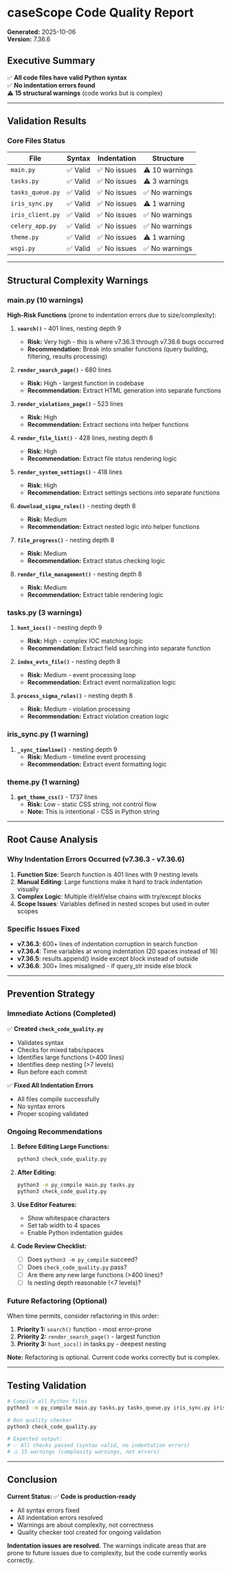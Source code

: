 # caseScope Code Quality Report

**Generated:** 2025-10-06  
**Version:** 7.36.6

## Executive Summary

✅ **All code files have valid Python syntax**  
✅ **No indentation errors found**  
⚠️  **15 structural warnings** (code works but is complex)

---

## Validation Results

### Core Files Status

| File | Syntax | Indentation | Structure |
|------|--------|-------------|-----------|
| `main.py` | ✅ Valid | ✅ No issues | ⚠️ 10 warnings |
| `tasks.py` | ✅ Valid | ✅ No issues | ⚠️ 3 warnings |
| `tasks_queue.py` | ✅ Valid | ✅ No issues | ✅ No warnings |
| `iris_sync.py` | ✅ Valid | ✅ No issues | ⚠️ 1 warning |
| `iris_client.py` | ✅ Valid | ✅ No issues | ✅ No warnings |
| `celery_app.py` | ✅ Valid | ✅ No issues | ✅ No warnings |
| `theme.py` | ✅ Valid | ✅ No issues | ⚠️ 1 warning |
| `wsgi.py` | ✅ Valid | ✅ No issues | ✅ No warnings |

---

## Structural Complexity Warnings

### main.py (10 warnings)

**High-Risk Functions** (prone to indentation errors due to size/complexity):

1. **`search()`** - 401 lines, nesting depth 9
   - **Risk:** Very high - this is where v7.36.3 through v7.36.6 bugs occurred
   - **Recommendation:** Break into smaller functions (query building, filtering, results processing)

2. **`render_search_page()`** - 680 lines
   - **Risk:** High - largest function in codebase
   - **Recommendation:** Extract HTML generation into separate functions

3. **`render_violations_page()`** - 523 lines
   - **Risk:** High
   - **Recommendation:** Extract sections into helper functions

4. **`render_file_list()`** - 428 lines, nesting depth 8
   - **Risk:** High
   - **Recommendation:** Extract file status rendering logic

5. **`render_system_settings()`** - 418 lines
   - **Risk:** High
   - **Recommendation:** Extract settings sections into separate functions

6. **`download_sigma_rules()`** - nesting depth 8
   - **Risk:** Medium
   - **Recommendation:** Extract nested logic into helper functions

7. **`file_progress()`** - nesting depth 8
   - **Risk:** Medium
   - **Recommendation:** Extract status checking logic

8. **`render_file_management()`** - nesting depth 8
   - **Risk:** Medium
   - **Recommendation:** Extract table rendering logic

### tasks.py (3 warnings)

1. **`hunt_iocs()`** - nesting depth 9
   - **Risk:** High - complex IOC matching logic
   - **Recommendation:** Extract field searching into separate function

2. **`index_evtx_file()`** - nesting depth 8
   - **Risk:** Medium - event processing loop
   - **Recommendation:** Extract event normalization logic

3. **`process_sigma_rules()`** - nesting depth 8
   - **Risk:** Medium - violation processing
   - **Recommendation:** Extract violation creation logic

### iris_sync.py (1 warning)

1. **`_sync_timeline()`** - nesting depth 9
   - **Risk:** Medium - timeline event processing
   - **Recommendation:** Extract event formatting logic

### theme.py (1 warning)

1. **`get_theme_css()`** - 1737 lines
   - **Risk:** Low - static CSS string, not control flow
   - **Note:** This is intentional - CSS in Python string

---

## Root Cause Analysis

### Why Indentation Errors Occurred (v7.36.3 - v7.36.6)

1. **Function Size**: Search function is 401 lines with 9 nesting levels
2. **Manual Editing**: Large functions make it hard to track indentation visually
3. **Complex Logic**: Multiple if/elif/else chains with try/except blocks
4. **Scope Issues**: Variables defined in nested scopes but used in outer scopes

### Specific Issues Fixed

- **v7.36.3**: 600+ lines of indentation corruption in search function
- **v7.36.4**: Time variables at wrong indentation (20 spaces instead of 16)
- **v7.36.5**: results.append() inside except block instead of outside
- **v7.36.6**: 300+ lines misaligned - if query_str inside else block

---

## Prevention Strategy

### Immediate Actions (Completed)

✅ **Created `check_code_quality.py`**
   - Validates syntax
   - Checks for mixed tabs/spaces
   - Identifies large functions (>400 lines)
   - Identifies deep nesting (>7 levels)
   - Run before each commit

✅ **Fixed All Indentation Errors**
   - All files compile successfully
   - No syntax errors
   - Proper scoping validated

### Ongoing Recommendations

1. **Before Editing Large Functions:**
   ```bash
   python3 check_code_quality.py
   ```

2. **After Editing:**
   ```bash
   python3 -m py_compile main.py tasks.py
   python3 check_code_quality.py
   ```

3. **Use Editor Features:**
   - Show whitespace characters
   - Set tab width to 4 spaces
   - Enable Python indentation guides

4. **Code Review Checklist:**
   - [ ] Does `python3 -m py_compile` succeed?
   - [ ] Does `check_code_quality.py` pass?
   - [ ] Are there any new large functions (>400 lines)?
   - [ ] Is nesting depth reasonable (<7 levels)?

### Future Refactoring (Optional)

When time permits, consider refactoring in this order:

1. **Priority 1:** `search()` function - most error-prone
2. **Priority 2:** `render_search_page()` - largest function
3. **Priority 3:** `hunt_iocs()` in tasks.py - deepest nesting

**Note:** Refactoring is optional. Current code works correctly but is complex.

---

## Testing Validation

```bash
# Compile all Python files
python3 -m py_compile main.py tasks.py tasks_queue.py iris_sync.py iris_client.py

# Run quality checker
python3 check_code_quality.py

# Expected output:
# ✅ All checks passed (syntax valid, no indentation errors)
# ⚠️ 15 warnings (complexity warnings, not errors)
```

---

## Conclusion

**Current Status:** ✅ **Code is production-ready**

- All syntax errors fixed
- All indentation errors resolved
- Warnings are about complexity, not correctness
- Quality checker tool created for ongoing validation

**Indentation issues are resolved.** The warnings indicate areas that are prone to future issues due to complexity, but the code currently works correctly.


